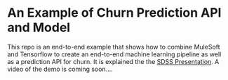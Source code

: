 # An Example of Churn Prediction API and Model

This repo is an end-to-end example that shows how to combine MuleSoft and Tensorflow to create an end-to-end machine learning pipeline as well as a prediction API for churn.  It is explained the the [SDSS Presentation](https://www.slideshare.net/sorenharner/intelligent-application-networks-with-mule-and-tensorflow).  A video of the demo is coming soon....
